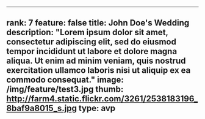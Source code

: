 ---

rank: 7
feature: false
title: John Doe's Wedding
description: "Lorem ipsum dolor sit amet, consectetur adipiscing elit, sed do eiusmod tempor incididunt ut labore et dolore magna aliqua. Ut enim ad minim veniam, quis nostrud exercitation ullamco laboris nisi ut aliquip ex ea commodo consequat."
image: /img/feature/test3.jpg
thumb: http://farm4.static.flickr.com/3261/2538183196_8baf9a8015_s.jpg
type: avp
---